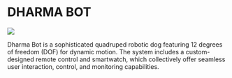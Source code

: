 # DHARMA BOT
![](/Users/arkabanerjee/Documents/GitHub/Dharma_RoboFest/icons/dog.png)

Dharma Bot is a sophisticated quadruped robotic dog featuring 12 degrees of freedom (DOF) for dynamic motion. The system includes a custom-designed remote control and smartwatch, which collectively offer seamless user interaction, control, and monitoring capabilities.

